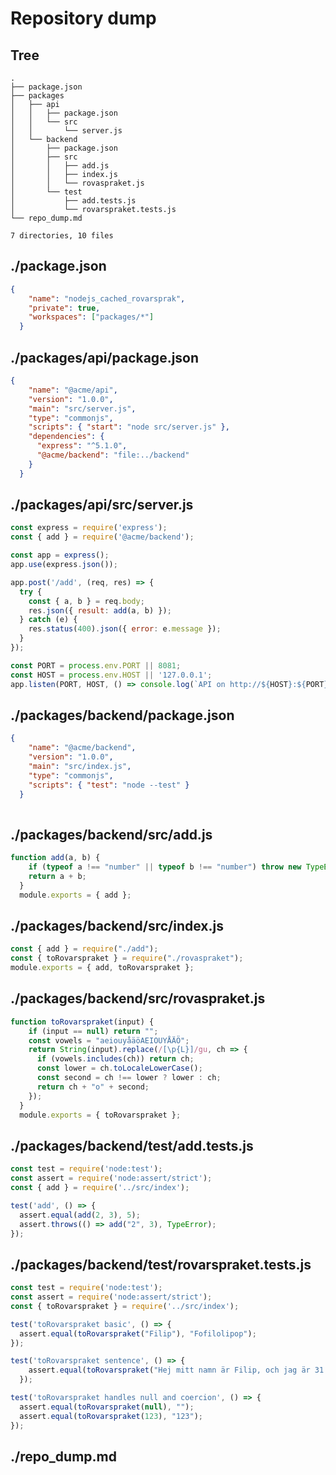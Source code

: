 # Repository dump

## Tree

```text
.
├── package.json
├── packages
│   ├── api
│   │   ├── package.json
│   │   └── src
│   │       └── server.js
│   └── backend
│       ├── package.json
│       ├── src
│       │   ├── add.js
│       │   ├── index.js
│       │   └── rovaspraket.js
│       └── test
│           ├── add.tests.js
│           └── rovarspraket.tests.js
└── repo_dump.md

7 directories, 10 files
```
## ./package.json

```json
{
    "name": "nodejs_cached_rovarsprak",
    "private": true,
    "workspaces": ["packages/*"]
  }
```

## ./packages/api/package.json

```json
{
    "name": "@acme/api",
    "version": "1.0.0",
    "main": "src/server.js",
    "type": "commonjs",
    "scripts": { "start": "node src/server.js" },
    "dependencies": {
      "express": "^5.1.0",
      "@acme/backend": "file:../backend"
    }
  }
```

## ./packages/api/src/server.js

```javascript
const express = require('express');
const { add } = require('@acme/backend');

const app = express();
app.use(express.json());

app.post('/add', (req, res) => {
  try {
    const { a, b } = req.body;
    res.json({ result: add(a, b) });
  } catch (e) {
    res.status(400).json({ error: e.message });
  }
});

const PORT = process.env.PORT || 8081;
const HOST = process.env.HOST || '127.0.0.1';
app.listen(PORT, HOST, () => console.log(`API on http://${HOST}:${PORT}`));

```

## ./packages/backend/package.json

```json
{
    "name": "@acme/backend",
    "version": "1.0.0",
    "main": "src/index.js",
    "type": "commonjs",
    "scripts": { "test": "node --test" }
  }
  
```

## ./packages/backend/src/add.js

```javascript
function add(a, b) {
    if (typeof a !== "number" || typeof b !== "number") throw new TypeError("numbers only");
    return a + b;
  }
  module.exports = { add };
```

## ./packages/backend/src/index.js

```javascript
const { add } = require("./add");
const { toRovarspraket } = require("./rovaspraket");
module.exports = { add, toRovarspraket };
```

## ./packages/backend/src/rovaspraket.js

```javascript
function toRovarspraket(input) {
    if (input == null) return "";
    const vowels = "aeiouyåäöAEIOUYÅÄÖ";
    return String(input).replace(/[\p{L}]/gu, ch => {
      if (vowels.includes(ch)) return ch;
      const lower = ch.toLocaleLowerCase();
      const second = ch !== lower ? lower : ch;
      return ch + "o" + second;
    });
  }
  module.exports = { toRovarspraket };
```

## ./packages/backend/test/add.tests.js

```javascript
const test = require('node:test');
const assert = require('node:assert/strict');
const { add } = require('../src/index');

test('add', () => {
  assert.equal(add(2, 3), 5);
  assert.throws(() => add("2", 3), TypeError);
});

```

## ./packages/backend/test/rovarspraket.tests.js

```javascript
const test = require('node:test');
const assert = require('node:assert/strict');
const { toRovarspraket } = require('../src/index');

test('toRovarspraket basic', () => {
  assert.equal(toRovarspraket("Filip"), "Fofilolipop");
});

test('toRovarspraket sentence', () => {
    assert.equal(toRovarspraket("Hej mitt namn är Filip, och jag är 31 år gammal!"), "Hohejoj momitottot nonamomnon äror Fofilolipop, ocochoh jojagog äror 31 åror gogamommomalol!");
  });

test('toRovarspraket handles null and coercion', () => {
  assert.equal(toRovarspraket(null), "");
  assert.equal(toRovarspraket(123), "123");
});

```

## ./repo_dump.md

```markdown

```

